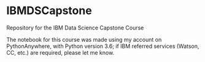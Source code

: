 # IBMDSCapstone
Repository for the IBM Data Science Capstone Course

The notebook for this course was made using my account on PythonAnywhere, with Python version 3.6; if IBM referred services (Watson, CC, etc.) are required, please let me know.
